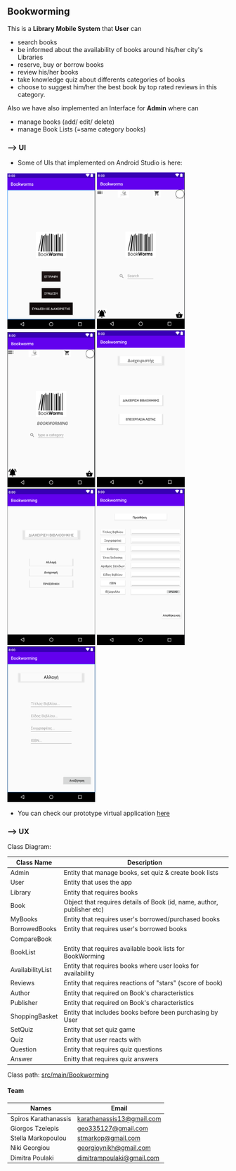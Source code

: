 ## Bookworming

This is a **Library Mobile System** that 
**User** can
  - search books
  - be informed about the availability of books around his/her city's Libraries
  - reserve, buy or borrow books
  - review his/her books
  - take knowledge quiz about differents categories of books
  - choose to suggest him/her the best book by top rated reviews in this category.
  
Also we have also implemented an Interface for **Admin** where can
 - manage books (add/ edit/ delete)
 - manage Book Lists (=same category books)
 
 

 ### --> UI

* Some of UIs that implemented on Android Studio is here:

![Image of Login_Page](./MockUps/login_page.PNG)
![Image of Login_Page](./MockUps/user_main_page.PNG)
![Image of Login_Page](./MockUps/user_bookwormingAnaz_page.PNG)
![Image of Login_Page](./MockUps/admin_main_page.PNG)
![Image of Login_Page](./MockUps/admin_activitySettings_page.PNG)
![Image of Login_Page](./MockUps/admin_addBook_page.PNG)
![Image of Login_Page](./MockUps/admin_editBook_Page.PNG)

* You can check our prototype virtual application [here](https://www.figma.com/proto/BLNJzArXshZJ9vYTSCEAxp/BookWorms?node-id=192%3A2&scaling=scale-down)

### --> UX

Class Diagram:

Class Name | Description
---------- | ----------
Admin | Entity that manage books, set quiz & create book lists
User | Entity that uses the app
Library | Entity that requires books
Book | Object that requires details of Book (id, name, author, publisher etc)
MyBooks | Entity that requires user's borrowed/purchased  books
BorrowedBooks | Entity that requires user's borrowed books
CompareBook | 
BookList | Entity that requires available book lists for BookWorming
AvailabilityList | Entity that requires books where user looks for availability 
Reviews | Entity that requires reactions of "stars" (score of book)
Author | Entity that required on Book's characteristics
Publisher | Entity that required on Book's characteristics
ShoppingBasket | Entity that includes books before been purchasing by User
SetQuiz | Entity that set quiz game
Quiz | Entity that user reacts with
Question | Entity that requires quiz questions
Answer | Enitty that requires quiz answers


Class path: [src/main/Bookworming](https://github.com/spiroskarathanassis/Bookworming/tree/master/app/src/main/java/com/example/Bookworming)



#### Team
Names                 | Email
--------------------- | ---------------------
Spiros Karathanassis  | karathanassis13@gmail.com
Giorgos Tzelepis      | geo335127@gmail.com
Stella Markopoulou    | stmarkop@gmail.com
Niki Georgiou         | georgioynikh@gmail.com
Dimitra Poulaki       | dimitrampoulaki@gmail.com
